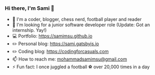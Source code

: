 ### Hi there, I'm Sami 👋

- 🎊 I'm a coder, blogger, chess nerd, football player and reader
- 🔭 I'm looking for a junior software developer role (Update: Got an internship. Yay!)
- 💻 Portfolio: https://samimsu.github.io
- ✏️ Personal blog: https://sami.gatsbyjs.io
- ✏️ Coding blog: https://codingforcasuals.com
- 📫 How to reach me: mohammadsamimsu@gmail.com
- ⚡ Fun fact: I once juggled a football ⚽ over 20,000 times in a day
